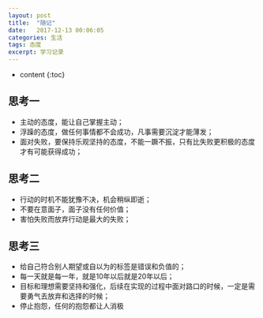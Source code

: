 ```yaml
---
layout: post
title:  "随记"
date:   2017-12-13 00:06:05
categories: 生活
tags: 态度
excerpt: 学习记录
---
```


* content
{:toc}
 
## 思考一 		
 
  - 主动的态度，能让自己掌握主动；		
  - 浮躁的态度，做任何事情都不会成功，凡事需要沉淀才能薄发；		
  - 面对失败，要保持乐观坚持的态度，不能一蹶不振，只有比失败更积极的态度才有可能获得成功；		
 		
## 思考二 		
 	
  - 行动的时机不能犹豫不决，机会稍纵即逝；		
  - 不要在意面子，面子没有任何价值；		
  - 害怕失败而放弃行动是最大的失败；		
 			
## 思考三 		
 		
  - 给自己符合别人期望或自以为的标签是错误和负值的；		
  - 每一天就是每一年，就是10年以后就是20年以后；		
  - 目标和理想需要坚持和强化，后续在实现的过程中面对路口的时候，一定是需要勇气去放弃和选择的时候；		
  - 停止抱怨，任何的抱怨都让人消极		
 
